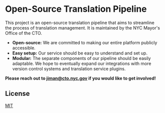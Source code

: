 # Open-Source Translation Pipeline

This project is an open-source translation pipeline that aims to streamline the process of translation management. It is maintained by the NYC Mayor's Office of the CTO. 

- **Open-source:** We are committed to making our entire platform publicly accessible. 
- **Easy setup:** Our service should be easy to understand and set up. 
- **Modular:** The separate components of our pipeline should be easily adaptable. We hope to eventually expand our integrations with more version control systems and translation service plugins. 

**Please reach out to [jiman@cto.nyc.gov](mailto:jiman@cto.nyc.gov) if you would like to get involved!**

## License
[MIT](https://choosealicense.com/licenses/mit/)
